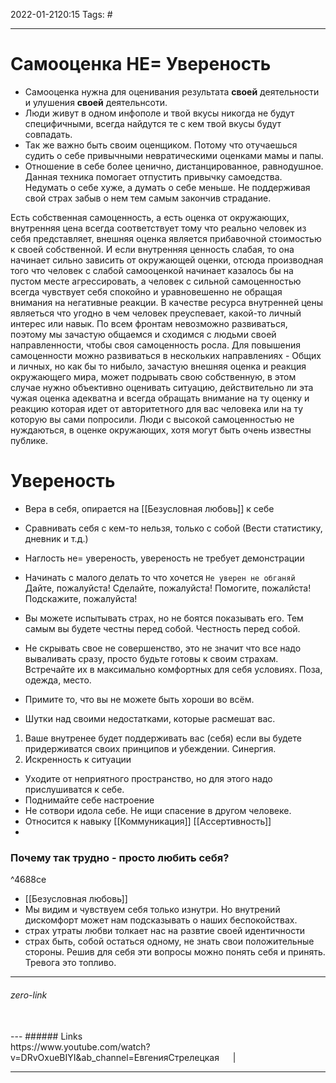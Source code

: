 2022-01-2120:15
Tags: #

---
# Самооценка НЕ= Увереность
- Самооценка нужна для оценивания результата **своей** деятельности и улушения **своей** деятельнсоти. 
- Люди живут в одном инфополе и твой вкусы никогда не будут специфичными, всегда найдутся те с кем твой вкусы будут совпадать. 
- Так же важно быть своим оценщиком. Потому что отучаешься судить о себе привычными невратическими оценками мамы и папы.
- Отношение в себе более ценично, дистанцированное, равнодушное. Данная техника помогает отпустить привычку самоедства. Недумать о себе хуже, а думать о себе меньше. Не поддерживая свой страх забыв о нем тем самым закончив страдание.

Есть собственная самоценность, а есть оценка от окружающих, внутренняя цена всегда соответствует тому что реально человек из себя представляет, внешняя оценка является прибавочной стоимостью к своей собственной. И если внутренняя ценность слабая, то она начинает сильно зависить от окружающей оценки, отсюда производная того что человек с слабой самооценкой начинает казалось бы на пустом месте агрессировать, а человек с сильной самоценностью всегда чувствует себя спокойно и уравновешенно не обращая внимания на негативные реакции.
В качестве ресурса внутренней цены являеться что угодно в чем человек преуспевает, какой-то личный интерес или навык. По всем фронтам невозможно развиваться, поэтому мы зачастую общаемся и сходимся с людьми своей направленности, чтобы своя самоценность росла. Для повышения самоценности можно развиваться в нескольких направлениях - Общих и личных, но как бы то нибыло, зачастую внешняя оценка и реакция окружающего мира, может подрывать свою собственную, в этом случае нужно объективно оценивать ситуацию, действительно ли эта чужая оценка адекватна и всегда обращать внимание на ту оценку и реакцию которая идет от авторитетного для вас человека или на ту которую вы сами попросили. Люди с высокой самоценностью не нуждаються, в оценке окружающих, хотя могут быть очень известны публике.
</br>

# Увереность
- Вера в себя, опирается на [[Безусловная любовь]] к себе
- Сравнивать себя с кем-то нельзя, только с собой (Вести статистику, дневник и т.д.)
- Наглость не= увереность, увереность не требует демонстрации
- Начинать с малого делать то что хочется
`Не уверен не обганяй`
Дайте, пожалуйста! Сделайте, пожалуйста! Помогите, пожалйста! Подскажите, пожалуйста!  

- Вы можете испытывать страх, но не боятся показывать его. Тем самым вы будете честны перед собой. Честность перед собой. 
- Не скрывать свое не совершенство, это не значит что все надо вываливать сразу, просто будьте готовы к своим страхам. Встречайте их в максимально комфортных для себя условиях. Поза, одежда, место.
- Примите то, что вы не можете быть хороши во всём.
- Шутки над своими недостатками, которые расмешат вас.

1. Ваше внутренее будет поддерживать вас (себя) если вы будете придерживатся своих принципов и убеждении. Синергия. 
2. Искренность к ситуации 

- Уходите от неприятного пространство, но для этого надо прислушиватся к себе.
- Поднимайте себе настроение
- Не сотвори идола себе. Не ищи спасение в другом человеке.
- Относится к навыку [[Коммуникация]] [[Ассертивность]]
- 
### Почему так трудно - просто любить себя? 

^4688ce

- [[Безусловная любовь]]
- Мы видим и чувствуем себя только изнутри. Но внутрений дискомфорт может нам подсказывать о наших беспокойствах.
- страх утраты любви толкает нас на развтие своей идентичности
- страх быть, собой остаться одному, не знать свои положительные стороны. Решив для себя эти вопросы можно понять себя и принять. Тревога это топливо.
---
###### zero-link </br>

</br>
---
###### Links </br>
https://www.youtube.com/watch?v=DRvOxueBIYI&ab_channel=ЕвгенияСтрелецкая
 &emsp; | &emsp; 


---